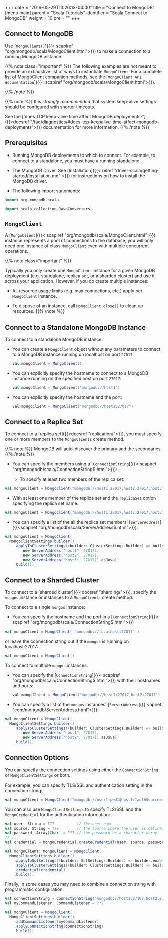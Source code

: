 +++
date = "2016-05-29T13:26:13-04:00"
title = "Connect to MongoDB"
[menu.main]
  parent = "Scala Tutorials"
  identifier = "Scala Connect to MongoDB"
  weight = 10
  pre = "<i class='fa'></i>"
+++

## Connect to MongoDB

Use [`MongoClient()`]({{< scapiref "org/mongodb/scala/MongoClient.html">}}) to make a connection to a running MongoDB instance.

{{% note class="important" %}}
The following examples are not meant to provide an exhaustive list
of ways to instantiate `MongoClient`. For a complete list of MongoClient companion methods, see the 
[`MongoClient API documentation`]({{< scapiref "org/mongodb/scala/MongoClient.html">}}).

{{% /note %}}

{{% note %}}
It is *strongly recommended* that system keep-alive settings should be configured with shorter timeouts. 

See the 
['does TCP keep-alive time affect MongoDB deployments?']({{<docsref "/faq/diagnostics/#does-tcp-keepalive-time-affect-mongodb-deployments">}}) 
documentation for more information.
{{% /note %}}

## Prerequisites

- Running MongoDB deployments to which to connect. For example, to connect to a standalone, you must have a running standalone.

- The MongoDB Driver.  See [Installation]({{< relref "driver-scala/getting-started/installation.md" >}}) for instructions on how to install the MongoDB driver.

- The following import statements:

```scala
import org.mongodb.scala._

import scala.collection.JavaConverters._
```

## `MongoClient`

A [`MongoClient`]({{< scapiref "org/mongodb/scala/MongoClient.html">}}) instance represents a pool of connections
to the database; you will only need one instance of class `MongoClient` even with multiple concurrent operations.

{{% note class="important" %}}

Typically you only create one `MongoClient` instance for a given MongoDB deployment (e.g. standalone, replica set, or a sharded cluster)
 and use it across your application. However, if you do create multiple instances:

 - All resource usage limits (e.g. max connections, etc.) apply per `MongoClient` instance.

 - To dispose of an instance, call `MongoClient.close()` to clean up resources.
{{% /note %}}

## Connect to a Standalone MongoDB Instance

To connect to a standalone MongoDB instance:

- You can create a `MongoClient` object without any parameters to
  connect to a MongoDB instance running on localhost on port `27017`:

    ```scala
    val mongoClient = MongoClient()
    ```

- You can explicitly specify the hostname to connect to a MongoDB
  instance running on the specified host on port `27017`:

    ```scala
    val mongoClient = MongoClient("mongodb://host1")
    ```

- You can explicitly specify the hostname and the port:

    ```scala
    val mongoClient = MongoClient("mongodb://host1:27017")
    ```

## Connect to a Replica Set

To connect to a [replica set]({{<docsref "replication/">}}), you must specify one or more members to the `MongoClients` create method.

{{% note %}}
MongoDB will auto-discover the primary and the secondaries.
{{% /note %}}

- You can specify the members using a [`ConnectionString`]({{< scapiref "org/mongodb/scala/ConnectionString$.html">}}):

  - To specify at least two members of the replica set:

```scala
val mongoClient = MongoClient("mongodb://host1:27017,host2:27017,host3:27017")
```

  - With at least one member of the replica set and the `replicaSet` option specifying the replica set name:

```scala
val mongoClient = MongoClient("mongodb://host1:27017,host2:27017,host3:27017/?replicaSet=myReplicaSet")
```

- You can specify a list of the all the replica set members' [`ServerAddress`]({{<scapiref "org/mongodb/scala/ServerAddress$.html">}}):

```scala
val mongoClient = MongoClient(
  MongoClientSettings.builder()
    .applyToClusterSettings((builder: ClusterSettings.Builder) => builder.hosts(List(
        new ServerAddress("host1", 27017),
        new ServerAddress("host2", 27017),
        new ServerAddress("host3", 27017)).asJava))
    .build())
```


## Connect to a Sharded Cluster

To connect to a [sharded cluster]({{<docsref "sharding/">}}), specify the `mongos` instance
or instances to a `MongoClients` create method.

To connect to a single `mongos` instance:

- You can specify the hostname and the port in a [`ConnectionString`]({{< scapiref "org/mongodb/scala/ConnectionString$.html">}})

```scala
val mongoClient = MongoClient( "mongodb://localhost:27017" )
```

or leave the connection string out if the `mongos` is running on localhost:27017:

```scala
val mongoClient = MongoClient()
```

To connect to multiple `mongos` instances:

- You can specify the [`ConnectionString`]({{< scapiref "org/mongodb/scala/ConnectionString$.html">}}) with their hostnames and ports:

    ```scala
    val mongoClient = MongoClient("mongodb://host1:27017,host2:27017")
    ```

- You can specify a list of the `mongos` instances' [`ServerAddress`]({{ <apiref "com/mongodb/ServerAddress.html">}}):

```scala
val mongoClient = MongoClient(
  MongoClientSettings.builder()
    .applyToClusterSettings((builder: ClusterSettings.Builder) => builder.hosts(List(
        new ServerAddress("host1", 27017),
        new ServerAddress("host2", 27017)).asJava))
    .build())
```

## Connection Options

You can specify the connection settings using either the
`ConnectionString` or `MongoClientSettings` or both.

For example, you can specify TLS/SSL and authentication setting in the connection string:

```scala
val mongoClient = MongoClient("mongodb://user1:pwd1@host1/?authSource=db1&ssl=true")
```

You can also use `MongoClientSettings` to specify TLS/SSL and the `MongoCredential` for the authentication information:

```scala
val user: String = ???          // the user name
val source: String = ???        // the source where the user is defined
val password: Array[Char] = ??? // the password as a character array
// ...
val credential = MongoCredential.createCredential(user, source, password)

val mongoClient: MongoClient = MongoClient(
  MongoClientSettings.builder()
    .applyToSslSettings((builder: SslSettings.Builder) => builder.enabled(true))
    .applyToClusterSettings((builder: ClusterSettings.Builder) => builder.hosts(List(new ServerAddress("host1", 27017)).asJava))
    .credential(credential)
    .build())
```

Finally, in some cases you may need to combine a connection string with programmatic configuration:

```scala
val connectionString = ConnectionString("mongodb://host1:27107,host2:27017/?ssl=true")
val myCommandListener: CommandListener = ???

val mongoClient = MongoClient( 
  MongoClientSettings.builder()
    .addCommandListener(myCommandListener)
    .applyConnectionString(connectionString)
    .build())
```
